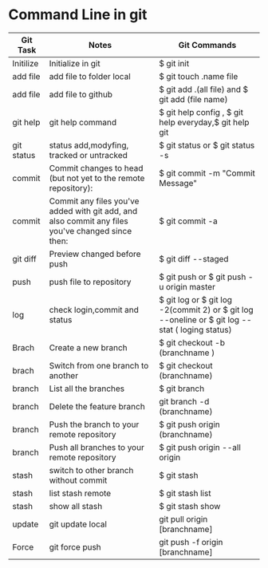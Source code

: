 # Command Line in git  
| Git Task       | Notes        | Git Commands      |
| ------         | ------       |------             |
|    Initilize   |Initialize in git | $ git init |
|  add file     | add file to folder local | $ git touch .name file |
| add file      | add file to github  | $ git add .(all file) and $ git add (file name)|
| git help | git help command | $ git help config , $ git help everyday,$ git help git |
| git status | status add,modyfing, tracked or untracked| $ git status or $ git status -s|
| commit | Commit changes to head (but not yet to the remote repository):	| $ git commit -m "Commit Message" |
| commit | Commit any files you've added with git add, and also commit any files you've changed since then: | $ git commit -a|
| git diff |Preview changed before push | $ git diff --staged |
| push | push file to repository | $ git push or $ git push -u origin master |
| log | check login,commit and status | $ git log  or $ git log -2(commit 2) or $ git log --oneline or $ git log --stat ( loging status)|
| Brach | Create a new branch | $ git checkout -b (branchname )|
|brach| Switch from one branch to another | $ git checkout (branchname)|
|branch | List all the branches | $ git branch|
| branch | Delete the feature branch | git branch -d (branchname)|
|branch |Push the branch to your remote repository | $ git push origin (branchname)|
|branch |  Push all branches to your remote repository | $ git push origin --all origin |
| stash | switch to other branch without commit | $ git stash |
| stash | list stash remote | $ git stash list |
| stash | show all stash | $ git stash show |
| update | git update local | git pull origin [branchname]|
| Force | git force push | git push -f origin [branchname]|





